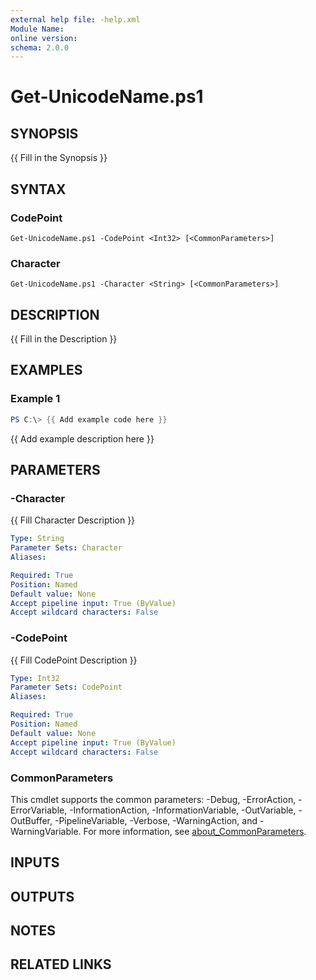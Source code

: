 ```yaml
---
external help file: -help.xml
Module Name:
online version:
schema: 2.0.0
---
```


# Get-UnicodeName.ps1

## SYNOPSIS
{{ Fill in the Synopsis }}

## SYNTAX

### CodePoint
```
Get-UnicodeName.ps1 -CodePoint <Int32> [<CommonParameters>]
```

### Character
```
Get-UnicodeName.ps1 -Character <String> [<CommonParameters>]
```

## DESCRIPTION
{{ Fill in the Description }}

## EXAMPLES

### Example 1
```powershell
PS C:\> {{ Add example code here }}
```

{{ Add example description here }}

## PARAMETERS

### -Character
{{ Fill Character Description }}

```yaml
Type: String
Parameter Sets: Character
Aliases:

Required: True
Position: Named
Default value: None
Accept pipeline input: True (ByValue)
Accept wildcard characters: False
```

### -CodePoint
{{ Fill CodePoint Description }}

```yaml
Type: Int32
Parameter Sets: CodePoint
Aliases:

Required: True
Position: Named
Default value: None
Accept pipeline input: True (ByValue)
Accept wildcard characters: False
```

### CommonParameters
This cmdlet supports the common parameters: -Debug, -ErrorAction, -ErrorVariable, -InformationAction, -InformationVariable, -OutVariable, -OutBuffer, -PipelineVariable, -Verbose, -WarningAction, and -WarningVariable. For more information, see [about_CommonParameters](http://go.microsoft.com/fwlink/?LinkID=113216).

## INPUTS

## OUTPUTS

## NOTES

## RELATED LINKS

